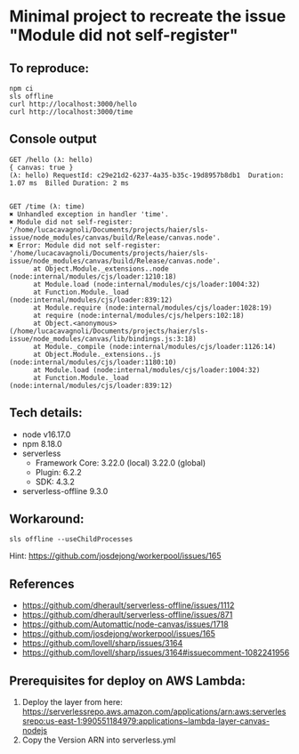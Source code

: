 # Minimal project to recreate the issue "Module did not self-register"

## To reproduce:
```
npm ci
sls offline
curl http://localhost:3000/hello
curl http://localhost:3000/time
```

## Console output

```
GET /hello (λ: hello)
{ canvas: true }
(λ: hello) RequestId: c29e21d2-6237-4a35-b35c-19d8957b8db1  Duration: 1.07 ms  Billed Duration: 2 ms


GET /time (λ: time)
✖ Unhandled exception in handler 'time'.
✖ Module did not self-register: '/home/lucacavagnoli/Documents/projects/haier/sls-issue/node_modules/canvas/build/Release/canvas.node'.
✖ Error: Module did not self-register: '/home/lucacavagnoli/Documents/projects/haier/sls-issue/node_modules/canvas/build/Release/canvas.node'.
      at Object.Module._extensions..node (node:internal/modules/cjs/loader:1210:18)
      at Module.load (node:internal/modules/cjs/loader:1004:32)
      at Function.Module._load (node:internal/modules/cjs/loader:839:12)
      at Module.require (node:internal/modules/cjs/loader:1028:19)
      at require (node:internal/modules/cjs/helpers:102:18)
      at Object.<anonymous> (/home/lucacavagnoli/Documents/projects/haier/sls-issue/node_modules/canvas/lib/bindings.js:3:18)
      at Module._compile (node:internal/modules/cjs/loader:1126:14)
      at Object.Module._extensions..js (node:internal/modules/cjs/loader:1180:10)
      at Module.load (node:internal/modules/cjs/loader:1004:32)
      at Function.Module._load (node:internal/modules/cjs/loader:839:12)
```

## Tech details:
- node v16.17.0
- npm 8.18.0
- serverless
  - Framework Core: 3.22.0 (local) 3.22.0 (global)
  - Plugin: 6.2.2
  - SDK: 4.3.2
- serverless-offline 9.3.0

## Workaround:
`
sls offline --useChildProcesses
`

Hint:
https://github.com/josdejong/workerpool/issues/165

## References
- https://github.com/dherault/serverless-offline/issues/1112
- https://github.com/dherault/serverless-offline/issues/871
- https://github.com/Automattic/node-canvas/issues/1718
- https://github.com/josdejong/workerpool/issues/165
- https://github.com/lovell/sharp/issues/3164
- https://github.com/lovell/sharp/issues/3164#issuecomment-1082241956

## Prerequisites for deploy on AWS Lambda:
1. Deploy the layer from here: https://serverlessrepo.aws.amazon.com/applications/arn:aws:serverlessrepo:us-east-1:990551184979:applications~lambda-layer-canvas-nodejs
2. Copy the Version ARN into serverless.yml